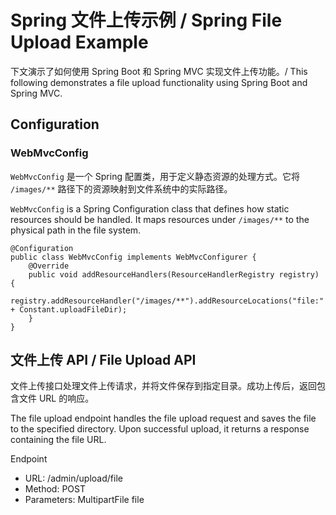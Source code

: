 # Spring 文件上传示例 / Spring File Upload Example
下文演示了如何使用 Spring Boot 和 Spring MVC 实现文件上传功能。/ This following demonstrates a file upload functionality using Spring Boot and Spring MVC.

## Configuration

### WebMvcConfig

`WebMvcConfig` 是一个 Spring 配置类，用于定义静态资源的处理方式。它将 `/images/**` 路径下的资源映射到文件系统中的实际路径。

`WebMvcConfig` is a Spring Configuration class that defines how static resources should be handled. It maps resources under `/images/**` to the physical path in the file system.

```
@Configuration
public class WebMvcConfig implements WebMvcConfigurer {
    @Override
    public void addResourceHandlers(ResourceHandlerRegistry registry) {
        registry.addResourceHandler("/images/**").addResourceLocations("file:" + Constant.uploadFileDir);
    }
}
```

## 文件上传 API / File Upload API
文件上传接口处理文件上传请求，并将文件保存到指定目录。成功上传后，返回包含文件 URL 的响应。

The file upload endpoint handles the file upload request and saves the file to the specified directory. Upon successful upload, it returns a response containing the file URL.

Endpoint
* URL: /admin/upload/file
* Method: POST
* Parameters: MultipartFile file
